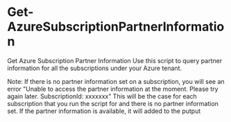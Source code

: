 # Get-AzureSubscriptionPartnerInformation
Get Azure Subscription Partner Information
Use this script to query partner information for all the subscriptions under your Azure tenant.

Note: If there is no partner information set on a subscription, you will see an error "Unable to access the partner information at the moment. Please try again later. SubscriptionId: xxxxxxx" This will be the case for each subscription that you run the script for and there is no partner information set. If the partner information is available, it will added to the putput

